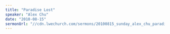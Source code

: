 ```yaml
---
title: "Paradise Lost"
speaker: "Alex Chu"
date: "2010-08-15"
sermonUrl: "//cdn.lwechurch.com/sermons/20100815_sunday_alex_chu_paradise.mp3"
---
```

